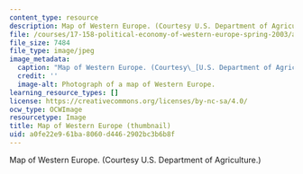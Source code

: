 ```yaml
---
content_type: resource
description: Map of Western Europe. (Courtesy U.S. Department of Agriculture.)
file: /courses/17-158-political-economy-of-western-europe-spring-2003/a0fe22e961ba8060d4462902bc3b6b8f_17-158s03-th.jpg
file_size: 7484
file_type: image/jpeg
image_metadata:
  caption: "Map of Western Europe. (Courtesy\_[U.S. Department of Agriculture](http://www.usda.gov/).)"
  credit: ''
  image-alt: Photograph of a map of Western Europe.
learning_resource_types: []
license: https://creativecommons.org/licenses/by-nc-sa/4.0/
ocw_type: OCWImage
resourcetype: Image
title: Map of Western Europe (thumbnail)
uid: a0fe22e9-61ba-8060-d446-2902bc3b6b8f
---
```

Map of Western Europe. (Courtesy U.S. Department of Agriculture.)
